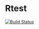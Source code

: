 # Rtest

[![Build Status](https://travis-ci.com/team-rtest/rtest.svg?branch=master)](https://travis-ci.com/team-rtest/rtest)
